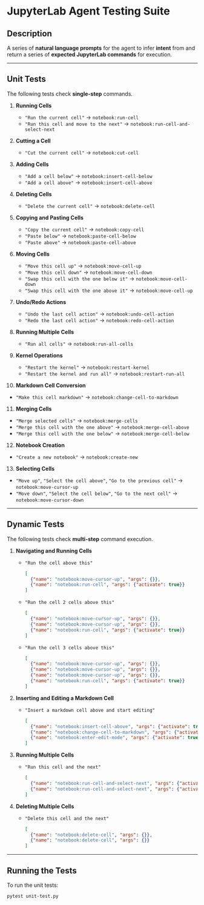# JupyterLab Agent Testing Suite

## Description
A series of **natural language prompts** for the agent to infer **intent** from and return a series of **expected JupyterLab commands** for execution.

---

## Unit Tests

The following tests check **single-step** commands.

1. **Running Cells**
   - `"Run the current cell"` → `notebook:run-cell`
   - `"Run this cell and move to the next"` → `notebook:run-cell-and-select-next`

2. **Cutting a Cell**
   - `"Cut the current cell"` → `notebook:cut-cell`

3. **Adding Cells**
   - `"Add a cell below"` → `notebook:insert-cell-below`
   - `"Add a cell above"` → `notebook:insert-cell-above`

4. **Deleting Cells**
   - `"Delete the current cell"` → `notebook:delete-cell`

5. **Copying and Pasting Cells**
   - `"Copy the current cell"` → `notebook:copy-cell`
   - `"Paste below"` → `notebook:paste-cell-below`
   - `"Paste above"` → `notebook:paste-cell-above`

6. **Moving Cells**
   - `"Move this cell up"` → `notebook:move-cell-up`
   - `"Move this cell down"` → `notebook:move-cell-down`
   - `"Swap this cell with the one below it"` → `notebook:move-cell-down`
   - `"Swap this cell with the one above it"` → `notebook:move-cell-up`

7. **Undo/Redo Actions**
   - `"Undo the last cell action"` → `notebook:undo-cell-action`
   - `"Redo the last cell action"` → `notebook:redo-cell-action`

8. **Running Multiple Cells**
   - `"Run all cells"` → `notebook:run-all-cells`

9. **Kernel Operations**
   - `"Restart the kernel"` → `notebook:restart-kernel`
   - `"Restart the kernel and run all"` → `notebook:restart-run-all`

10. **Markdown Cell Conversion**
   - `"Make this cell markdown"` → `notebook:change-cell-to-markdown`

11. **Merging Cells**
   - `"Merge selected cells"` → `notebook:merge-cells`
   - `"Merge this cell with the one above"` → `notebook:merge-cell-above`
   - `"Merge this cell with the one below"` → `notebook:merge-cell-below`

12. **Notebook Creation**
   - `"Create a new notebook"` → `notebook:create-new`

13. **Selecting Cells**
   - `"Move up"`, `"Select the cell above"`, `"Go to the previous cell"` → `notebook:move-cursor-up`
   - `"Move down"`, `"Select the cell below"`, `"Go to the next cell"` → `notebook:move-cursor-down`

---

## Dynamic Tests

The following tests check **multi-step** command execution.

1. **Navigating and Running Cells**
   - `"Run the cell above this"`
     ```json
     [
       {"name": "notebook:move-cursor-up", "args": {}},
       {"name": "notebook:run-cell", "args": {"activate": true}}
     ]
     ```
   - `"Run the cell 2 cells above this"`
     ```json
     [
       {"name": "notebook:move-cursor-up", "args": {}},
       {"name": "notebook:move-cursor-up", "args": {}},
       {"name": "notebook:run-cell", "args": {"activate": true}}
     ]
     ```
   - `"Run the cell 3 cells above this"`
     ```json
     [
       {"name": "notebook:move-cursor-up", "args": {}},
       {"name": "notebook:move-cursor-up", "args": {}},
       {"name": "notebook:move-cursor-up", "args": {}},
       {"name": "notebook:run-cell", "args": {"activate": true}}
     ]
     ```

2. **Inserting and Editing a Markdown Cell**
   - `"Insert a markdown cell above and start editing"`
     ```json
     [
       {"name": "notebook:insert-cell-above", "args": {"activate": true, "toolbar": false}},
       {"name": "notebook:change-cell-to-markdown", "args": {"activate": true}},
       {"name": "notebook:enter-edit-mode", "args": {"activate": true}}
     ]
     ```

3. **Running Multiple Cells**
   - `"Run this cell and the next"`
     ```json
     [
       {"name": "notebook:run-cell-and-select-next", "args": {"activate": true}},
       {"name": "notebook:run-cell-and-select-next", "args": {"activate": true}}
     ]
     ```

4. **Deleting Multiple Cells**
   - `"Delete this cell and the next"`
     ```json
     [
       {"name": "notebook:delete-cell", "args": {}},
       {"name": "notebook:delete-cell", "args": {}}
     ]
     ```

---

## Running the Tests

To run the unit tests:

```bash
pytest unit-test.py

